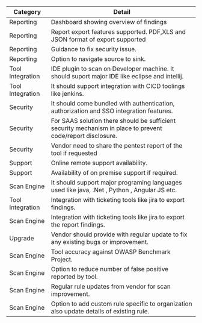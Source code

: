 
| Category | Detail|
| ------------- | ------------- |
| Reporting | Dashboard showing overview of findings |
| Reporting | Report export features supported. PDF,XLS and JSON format of export supported |
| Reporting | Guidance to fix security issue.|
| Reporting | Option to navigate source to sink.|
| Tool Integration | IDE plugin to scan on Developer machine. It should suport major IDE like eclipse and intellij. |
| Tool Integration | It should support integration with CICD toolings like jenkins.|
| Security | It should come bundled with authentication, authorization and SSO integration features. |
| Security | For SAAS solution there should be sufficient security mechanism in place to prevent code/report disclosure. |
| Security | Vendor need to share the pentest report of the tool if requested |
| Support | Online remote support availability.|
| Support | Availability of on premise support if required. |
| Scan Engine | It should support major programing languages used like java, .Net , Python , Angular JS etc. |
| Tool Integration | Integration with ticketing tools like jira to export findings. |
| Scan Engine | Integration with ticketing tools like jira to export the report findings. |
| Upgrade | Vendor should provide with regular update to fix any existing bugs or improvement. |
| Scan Engine | Tool accuracy against OWASP Benchmark Project. |
| Scan Engine | Option to reduce number of false positive reported by tool. |
| Scan Engine | Regular rule updates from vendor for scan improvement.|
| Scan Engine | Option to add custom rule specific to organization also update details of existing rule. |
